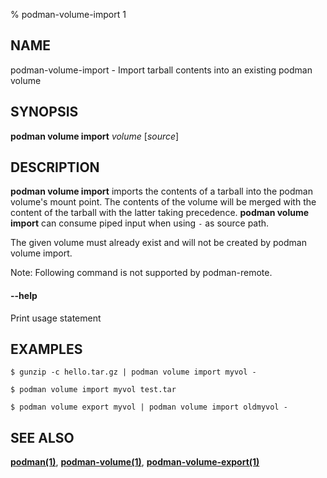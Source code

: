 % podman-volume-import 1

## NAME

podman\-volume\-import - Import tarball contents into an existing podman volume

## SYNOPSIS

**podman volume import** _volume_ [*source*]

## DESCRIPTION

**podman volume import** imports the contents of a tarball into the podman volume's mount point.
The contents of the volume will be merged with the content of the tarball with the latter taking precedence.
**podman volume import** can consume piped input when using `-` as source path.

The given volume must already exist and will not be created by podman volume import.

Note: Following command is not supported by podman-remote.

#### **--help**

Print usage statement

## EXAMPLES

```
$ gunzip -c hello.tar.gz | podman volume import myvol -
```

```
$ podman volume import myvol test.tar
```

```
$ podman volume export myvol | podman volume import oldmyvol -
```

## SEE ALSO

**[podman(1)](podman.1.md)**, **[podman-volume(1)](podman-volume.1.md)**, **[podman-volume-export(1)](podman-volume-export.1.md)**
